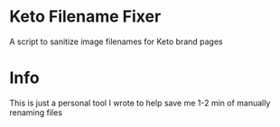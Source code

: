 # Keto Filename Fixer
A script to sanitize image filenames for Keto brand pages

# Info

This is just a personal tool I wrote to help save me 1-2 min of manually renaming files
